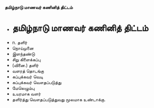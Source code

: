 **தமிழ்நாடு மாணவர் கணினித் திட்டம்**
- # தமிழ்நாடு மாணவர் கணினித் திட்டம்
- n. தளிர்
- நொய்முனை
- இளந்தண்டு
- சிறு கிளைக்கப்பு
- (வினை.) தளிர்
- வளரத் தொடங்கு
- கப்புக்கவர் வெடி
- கப்புக்கவர் வௌதப்படுத்து
- மேலெழும்பு
- உயரமாக வளர்
- தளிர்த்து வௌதப்படுத்துவது மூலமாக உண்டாக்கு.

